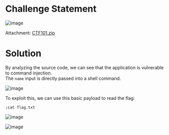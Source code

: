 # Challenge Statement 
![image](https://github.com/user-attachments/assets/5baa9328-b6fb-4c21-adbf-63dfdf06c446)

Attachment: [CTF101.zip](https://github.com/harishkannan05/SnykCTF-2024-Writeup/blob/main/Attachments/CTF101.zip)

# Solution
By analyzing the source code, we can see that the application is vulnerable to command injection. <br />
The `name` input is directly passed into a shell command. 

![image](https://github.com/user-attachments/assets/1695c2ba-d0a9-403b-9a01-eb46b196fbad)

To exploit this, we can use this basic payload to read the flag:
``` 
;cat flag.txt
```

![image](https://github.com/user-attachments/assets/2e842314-0507-4a8e-b60f-1414b72a3fd8)

![image](https://github.com/user-attachments/assets/aa946da0-dbdf-452b-abc8-35781b877cdc)
